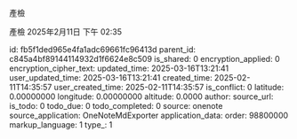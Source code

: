 產檢

產檢
2025年2月11日
下午 02:35


id: fb5f1ded965e4fa1adc69661fc96413d
parent_id: c845a4bf89144114932d1f6624e8c509
is_shared: 0
encryption_applied: 0
encryption_cipher_text: 
updated_time: 2025-03-16T13:21:41
user_updated_time: 2025-03-16T13:21:41
created_time: 2025-02-11T14:35:57
user_created_time: 2025-02-11T14:35:57
is_conflict: 0
latitude: 0.00000000
longitude: 0.00000000
altitude: 0.0000
author: 
source_url: 
is_todo: 0
todo_due: 0
todo_completed: 0
source: onenote
source_application: OneNoteMdExporter
application_data: 
order: 98800000
markup_language: 1
type_: 1